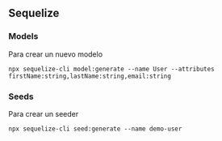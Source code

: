 
## Sequelize

### Models

Para crear un nuevo modelo

```
npx sequelize-cli model:generate --name User --attributes firstName:string,lastName:string,email:string
```

### Seeds

Para crear un seeder 
```
npx sequelize-cli seed:generate --name demo-user
```